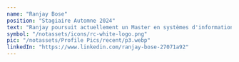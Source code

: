 ```yaml
---
name: "Ranjay Bose"
position: "Stagiaire Automne 2024"
text: "Ranjay poursuit actuellement un Master en systèmes d'information à l'Université de Cincinnati et a récemment terminé un stage chez Airgas, où il s'est concentré sur l'optimisation des opérations de transport. Ranjay travaillera avec Resilient Communities sur un projet SaaS immobilier promouvant le développement durable et le logement abordable. Nous sommes enthousiastes de l'accueillir dans l'équipe!"
symbol: "/notassets/icons/rc-white-logo.png"
pic: "/notassets/Profile Pics/recent/p3.webp"
linkedIn: "https://www.linkedin.com/ranjay-bose-27071a92"
---
```

